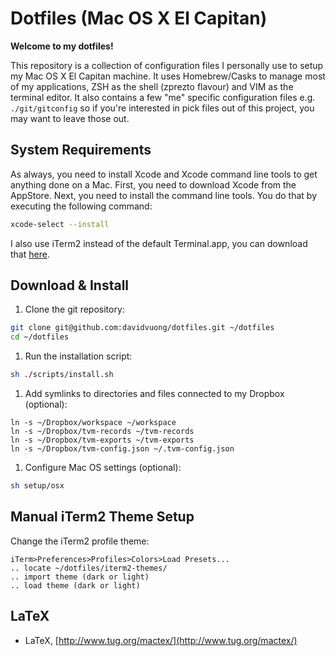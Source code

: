 # Dotfiles (Mac OS X El Capitan)

**Welcome to my dotfiles!**

This repository is a collection of configuration files I personally use to setup my Mac OS X El Capitan machine. It uses Homebrew/Casks to manage most of my applications, ZSH as the shell (zprezto flavour) and VIM as the terminal editor. It also contains a few "me" specific configuration files e.g. `./git/gitconfig` so if you're interested in pick files out of this project, you may want to leave those out.

## System Requirements

As always, you need to install Xcode and Xcode command line tools to get anything done on a Mac. First, you need to download Xcode from the AppStore. Next, you need to install the command line tools. You do that by executing the following command:

```bash
xcode-select --install
```

I also use iTerm2 instead of the default Terminal.app, you can download that [here](http://iterm2.com/downloads.html).

## Download & Install

1. Clone the git repository:

  ```bash
  git clone git@github.com:davidvuong/dotfiles.git ~/dotfiles
  cd ~/dotfiles
  ```

1. Run the installation script:

  ```bash
  sh ./scripts/install.sh
  ```

1. Add symlinks to directories and files connected to my Dropbox (optional):

  ```
  ln -s ~/Dropbox/workspace ~/workspace
  ln -s ~/Dropbox/tvm-records ~/tvm-records
  ln -s ~/Dropbox/tvm-exports ~/tvm-exports
  ln -s ~/Dropbox/tvm-config.json ~/.tvm-config.json
  ```

1. Configure Mac OS settings (optional):

  ```bash
  sh setup/osx
  ```

## Manual iTerm2 Theme Setup

Change the iTerm2 profile theme:

  ```
  iTerm>Preferences>Profiles>Colors>Load Presets...
  .. locate ~/dotfiles/iterm2-themes/
  .. import theme (dark or light)
  .. load theme (dark or light)
  ```

## LaTeX

* LaTeX, [http://www.tug.org/mactex/](http://www.tug.org/mactex/)
